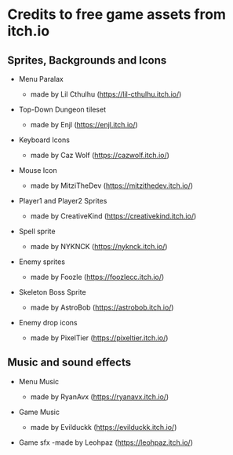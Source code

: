 # Credits to free game assets from itch.io

## Sprites, Backgrounds and Icons

* Menu Paralax 
    - made by Lil Cthulhu (https://lil-cthulhu.itch.io/)

* Top-Down Dungeon tileset
    - made by Enjl (https://enjl.itch.io/)

* Keyboard Icons
    - made by Caz Wolf (https://cazwolf.itch.io/)

* Mouse Icon
    - made by MitziTheDev (https://mitzithedev.itch.io/)

* Player1 and Player2 Sprites
    - made by CreativeKind (https://creativekind.itch.io/)

* Spell sprite
    - made by NYKNCK (https://nyknck.itch.io/)

* Enemy sprites
    - made by Foozle (https://foozlecc.itch.io/)

* Skeleton Boss Sprite
    - made by AstroBob (https://astrobob.itch.io/)

* Enemy drop icons
    - made by PixelTier (https://pixeltier.itch.io/)

## Music and sound effects

* Menu Music
    - made by RyanAvx (https://ryanavx.itch.io/)

* Game Music
    - made by Evilduckk (https://evilduckk.itch.io/)

* Game sfx
    -made by Leohpaz (https://leohpaz.itch.io/)